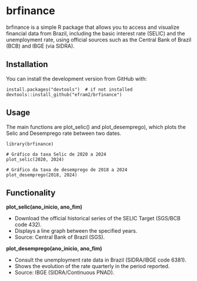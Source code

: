 # brfinance

brfinance is a simple R package that allows you to access and visualize financial data from Brazil, including the basic interest rate (SELIC) and the unemployment rate, using official sources such as the Central Bank of Brazil (BCB) and IBGE (via SIDRA).

## Installation

You can install the development version from GitHub with:

```
install.packages("devtools")  # if not installed
devtools::install_github("efram2/brfinance")
```

## Usage

The main functions are plot_selic() and plot_desemprego), which plots the Selic and Desemprego rate between two dates.

```
library(brfinance)

# Gráfico da taxa Selic de 2020 a 2024
plot_selic(2020, 2024)

# Gráfico da taxa de desemprego de 2018 a 2024
plot_desemprego(2018, 2024)

```

## Functionality

**plot_selic(ano_inicio, ano_fim)**

* Download the official historical series of the SELIC Target (SGS/BCB code 432).
* Displays a line graph between the specified years.
* Source: Central Bank of Brazil (SGS).

**plot_desemprego(ano_inicio, ano_fim)**

* Consult the unemployment rate data in Brazil (SIDRA/IBGE code 6381).
* Shows the evolution of the rate quarterly in the period reported.
* Source: IBGE (SIDRA/Continuous PNAD).

